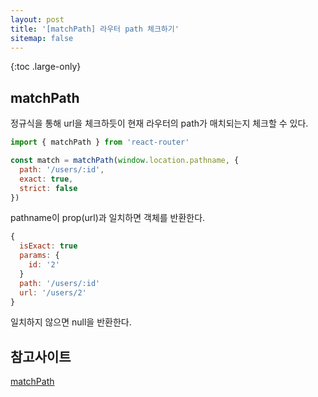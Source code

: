 ```yaml
---
layout: post
title: '[matchPath] 라우터 path 체크하기'
sitemap: false
---
```


{:toc .large-only}

## matchPath

정규식을 통해 url을 체크하듯이 현재 라우터의 path가 매치되는지 체크할 수 있다.

```js
import { matchPath } from 'react-router'

const match = matchPath(window.location.pathname, {
  path: '/users/:id',
  exact: true,
  strict: false
})
```

pathname이 prop(url)과 일치하면 객체를 반환한다.

```js
{
  isExact: true
  params: {
    id: '2'
  }
  path: '/users/:id'
  url: '/users/2'
}
```

일치하지 않으면 null을 반환한다.

## 참고사이트

[matchPath](https://v5.reactrouter.com/web/api/matchPath)
